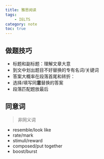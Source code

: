 ```yaml
---
title: 雅思阅读
tags:
    - IELTS
category: note
toc: true
---
```

## 做题技巧

* 标题和副标题：理解文章大意
* 到文中划出题目不好替换的专有名词/关键词
* 答案大概率在段落首尾和转折：
* 选择/填写同**意**替换的答案
* 段落匹配题放最后

## 同**意**词

> 非同义词

* resemble/look like
* rate/mark
* stimuli/reward
* composed/put together
* boost/burst
